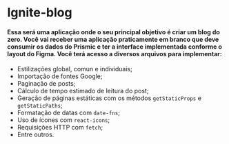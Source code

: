 # Ignite-blog
#### Essa será uma aplicação onde o seu principal objetivo é criar um blog do zero. Você vai receber uma aplicação praticamente em branco que deve consumir os dados do Prismic e ter a interface implementada conforme o layout do Figma. Você terá acesso a diversos arquivos para implementar:  
- Estilizações global, comun e individuais; 
- Importação de fontes Google; 
- Paginação de posts; 
- Cálculo de tempo estimado de leitura do post; 
- Geração de páginas estáticas com os métodos `getStaticProps` e `getStaticPaths`; 
- Formatação de datas com `date-fns`; 
- Uso de ícones com `react-icons`; 
- Requisições HTTP com `fetch`; 
- Entre outros.

